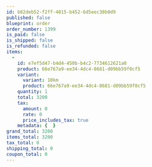 ```yaml
---
id: b82deb52-f2ff-4015-b452-6d5eec38b0d9
published: false
blueprint: order
order_number: 1399
is_paid: false
is_shipped: false
is_refunded: false
items:
  -
    id: e7ef5d47-b4d4-450b-b4c2-7734612621a0
    product: 66e767a9-ee34-4dc4-8681-d09bb59f0cf5
    variant:
      variant: 10km
      product: 66e767a9-ee34-4dc4-8681-d09bb59f0cf5
    quantity: 1
    total: 3200
    tax:
      amount: 0
      rate: 0
      price_includes_tax: true
    metadata: {  }
grand_total: 3200
items_total: 3200
tax_total: 0
shipping_total: 0
coupon_total: 0
---
```

